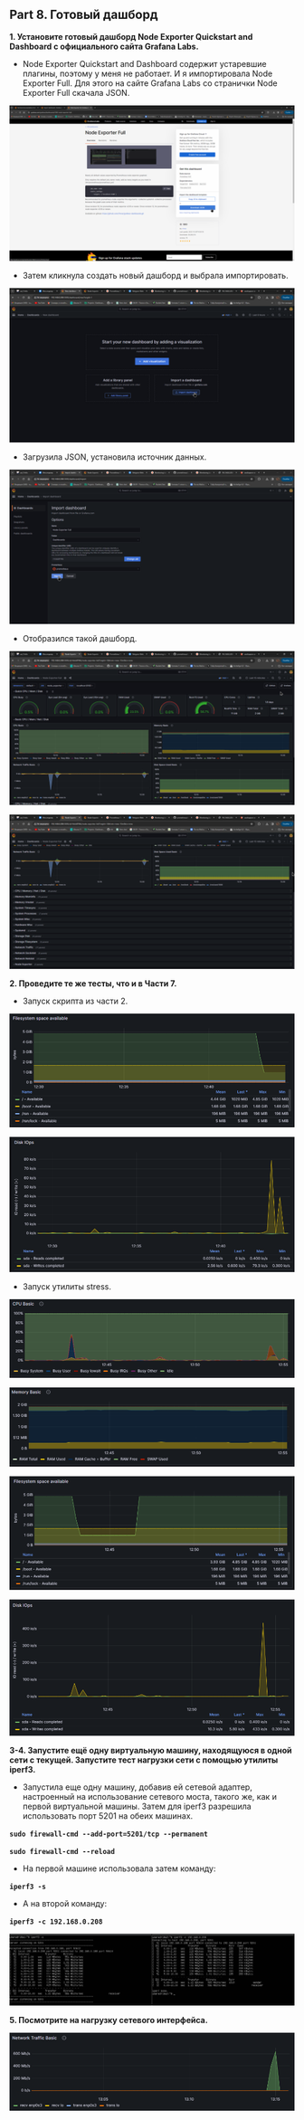 ## Part 8. Готовый дашборд

**1. Установите готовый дашборд Node Exporter Quickstart and Dashboard с официального сайта Grafana Labs.**

- Node Exporter Quickstart and Dashboard содержит устаревшие плагины, поэтому у меня не работает. И я импортировала Node Exporter Full. Для этого на сайте Grafana Labs со странички Node Exporter Full скачала JSON.

![images_8.1](8.1.png)

- Затем кликнула создать новый дашборд и выбрала импортировать.

![images_8.2](8.2.png)

- Загрузила JSON, установила источник данных.

![images_8.3](8.3.png)

- Отобразился такой дашборд.

![images_8.4](8.4.png)

![images_8.5](8.5.png)

**2. Проведите те же тесты, что и в Части 7.**

- Запуск скрипта из части 2.

![images_8.6](8.6.png)

![images_8.7](8.7.png)

- Запуск утилиты stress.

![images_8.8](8.8.png)

![images_8.9](8.9.png)

![images_8.10](8.10.png)

![images_8.11](8.11.png)

**3-4. Запустите ещё одну виртуальную машину, находящуюся в одной сети с текущей. Запустите тест нагрузки сети с помощью утилиты iperf3.**

- Запустила еще одну машину, добавив ей сетевой адаптер, настроенный на использование сетевого моста, такого же, как и первой виртуальной машины. Затем для iperf3 разрешила использовать порт 5201 на обеих машинах. 

**`sudo firewall-cmd --add-port=5201/tcp --permanent`**

**`sudo firewall-cmd --reload`**

- На первой машине использовала затем команду:

**`iperf3 -s`**

- А на второй команду:

**`iperf3 -c 192.168.0.208`**

![images_8.12](8.12.png)

**5. Посмотрите на нагрузку сетевого интерфейса.**

![images_8.13](8.13.png)